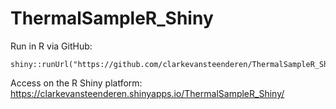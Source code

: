 # ThermalSampleR_Shiny

Run in R via GitHub:

```{r}
shiny::runUrl("https://github.com/clarkevansteenderen/ThermalSampleR_Shiny/archive/main.tar.gz")  
```

Access on the R Shiny platform: https://clarkevansteenderen.shinyapps.io/ThermalSampleR_Shiny/  
